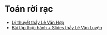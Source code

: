 # Toán rời rạc
- [Lý thuyết thầy Lê Văn Hợp](https://drive.google.com/drive/folders/11kCRZrgAgip325xLfGLF97QhkmefWJ-A?usp=drive_link)
- [Bài tập thực hành + Slides thầy Lê Văn Luyện](https://drive.google.com/drive/folders/11w_kuAnZwVvALCxnxTkYx3Va2ogygOy2?usp=drive_link)
